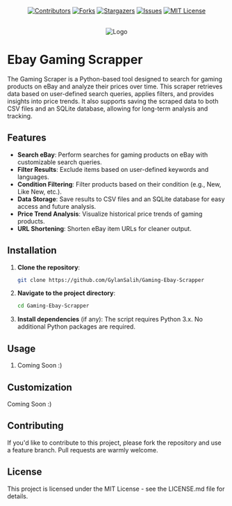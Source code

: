 <a id="readme-top"></a>

<div align="center">

[![Contributors][contributors-shield]][contributors-url]
[![Forks][forks-shield]][forks-url]
[![Stargazers][stars-shield]][stars-url]
[![Issues][issues-shield]][issues-url]
[![MIT License][license-shield]][license-url]

</div>

<!-- Badges Shields -->
[contributors-shield]: https://custom-icon-badges.demolab.com/github/contributors/GylanSalih/OrganizeMyFiles?color=FF0000&logo=group&label=Contributors&logoColor=white&style=for-the-badge&labelColor=000000
[forks-shield]: https://custom-icon-badges.demolab.com/github/forks/GylanSalih/OrganizeMyFiles?color=FF0000&logo=repo-forked&label=Forks&logoColor=white&style=for-the-badge&labelColor=000000
[stars-shield]: https://custom-icon-badges.demolab.com/github/stars/GylanSalih/OrganizeMyFiles?color=FF0000&label=Stars&style=for-the-badge&logo=star&logoColor=white&labelColor=000000
[issues-shield]: https://custom-icon-badges.demolab.com/github/issues/GylanSalih/OrganizeMyFiles?color=FF0000&logo=issue-opened&label=Issues&logoColor=white&labelColor=000000&style=for-the-badge&
[license-shield]: https://custom-icon-badges.demolab.com/github/license/GylanSalih/OrganizeMyFiles?color=FF0000&logo=law&label=License&logoColor=white&style=for-the-badge&labelColor=000000

<!-- Badges Links -->
[contributors-url]: https://github.com/GylanSalih/OrganizeMyFiles/graphs/contributors
[forks-url]: https://github.com/GylanSalih/OrganizeMyFiles/network/members
[stars-url]: https://github.com/GylanSalih/OrganizeMyFiles/stargazers
[issues-url]: https://github.com/GylanSalih/OrganizeMyFiles/issues
[license-url]: https://github.com/GylanSalih/OrganizeMyFiles/blob/main/LICENSE

<!-- PROJECT LOGO -->
<br />
<div align="center">
    <img src="https://github.com/GylanSalih/GamingScrapper/blob/main/Showcase_Github.png" alt="Logo">
  </a>
</div>

# Ebay Gaming Scrapper

The Gaming Scraper is a Python-based tool designed to search for gaming products on eBay and analyze their prices over time. This scraper retrieves data based on user-defined search queries, applies filters, and provides insights into price trends. It also supports saving the scraped data to both CSV files and an SQLite database, allowing for long-term analysis and tracking.

## Features

- **Search eBay**: Perform searches for gaming products on eBay with customizable search queries.
- **Filter Results**: Exclude items based on user-defined keywords and languages.
- **Condition Filtering**: Filter products based on their condition (e.g., New, Like New, etc.).
- **Data Storage**: Save results to CSV files and an SQLite database for easy access and future analysis.
- **Price Trend Analysis**: Visualize historical price trends of gaming products.
- **URL Shortening**: Shorten eBay item URLs for cleaner output.

## Installation

1. **Clone the repository**:

   ```bash
   git clone https://github.com/GylanSalih/Gaming-Ebay-Scrapper
   ```

2. **Navigate to the project directory**:

   ```bash
   cd Gaming-Ebay-Scrapper
   ```

3. **Install dependencies** (if any):
   The script requires Python 3.x. No additional Python packages are required.

## Usage

1. Coming Soon :)



## Customization

Coming Soon :)

## Contributing

If you'd like to contribute to this project, please fork the repository and use a feature branch. Pull requests are warmly welcome.

## License

This project is licensed under the MIT License - see the LICENSE.md file for details.
